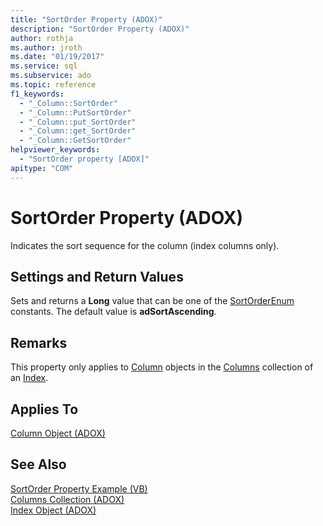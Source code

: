 ```yaml
---
title: "SortOrder Property (ADOX)"
description: "SortOrder Property (ADOX)"
author: rothja
ms.author: jroth
ms.date: "01/19/2017"
ms.service: sql
ms.subservice: ado
ms.topic: reference
f1_keywords:
  - "_Column::SortOrder"
  - "_Column::PutSortOrder"
  - "_Column::put_SortOrder"
  - "_Column::get_SortOrder"
  - "_Column::GetSortOrder"
helpviewer_keywords:
  - "SortOrder property [ADOX]"
apitype: "COM"
---
```

# SortOrder Property (ADOX)
Indicates the sort sequence for the column (index columns only).  
  
## Settings and Return Values  
 Sets and returns a **Long** value that can be one of the [SortOrderEnum](./sortorderenum.md) constants. The default value is **adSortAscending**.  
  
## Remarks  
 This property only applies to [Column](./column-object-adox.md) objects in the [Columns](./columns-collection-adox.md) collection of an [Index](./index-object-adox.md).  
  
## Applies To  
 [Column Object (ADOX)](./column-object-adox.md)  
  
## See Also  
 [SortOrder Property Example (VB)](./sortorder-property-example-vb.md)   
 [Columns Collection (ADOX)](./columns-collection-adox.md)   
 [Index Object (ADOX)](./index-object-adox.md)
